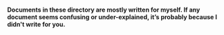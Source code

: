 #### Documents in these directory are mostly written for myself. If any document seems confusing or under-explained, it’s probably because I didn't write for you.
